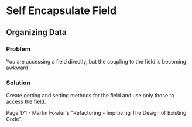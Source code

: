 # Self Encapsulate Field

## Organizing Data

### Problem
You are accessing a field directly, but the coupling to the field is becoming awkward.

### Solution
Create getting and setting methods for the field and use only those to access the field.

Page 171 - Martin Fowler's "Refactoring - Improving The Design of Existing Code".